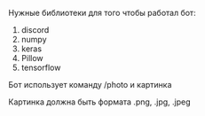 Нужные библиотеки для того чтобы работал бот:
1. discord
2. numpy
3. keras
4. Pillow
5. tensorflow

Бот использует команду /photo и картинка

Картинка должна быть формата .png, .jpg, .jpeg
